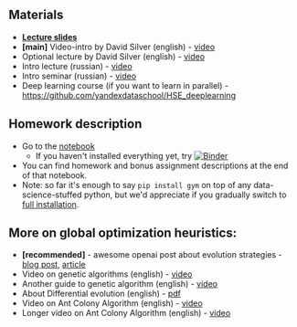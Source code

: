 ## Materials
* [__Lecture slides__](https://docviewer.yandex.ru/?url=ya-disk-public%3A%2F%2FG3IXcG62RwNUGSSos%2BuGhtgXNfsBjP9RxUtUfgCffIk%3D%3A%2Flecture0.pdf&name=lecture0.pdf&c=58a61e7da325)
* __[main]__ Video-intro by David Silver (english) - [video](https://www.youtube.com/watch?v=2pWv7GOvuf0)
* Optional lecture by David Silver (english) - [video](https://www.youtube.com/watch?v=lfHX2hHRMVQ)
* Intro lecture (russian) - [video](https://yadi.sk/i/bMo0qa-x3DoqkS)
* Intro seminar (russian) - [video](https://yadi.sk/i/IBq2MjoS3DoqkY)
* Deep learning course (if you want to learn in parallel) - https://github.com/yandexdataschool/HSE_deeplearning

## Homework description
* Go to the [notebook](https://github.com/yandexdataschool/Practical_RL/blob/fall17/week0/frozenlake.ipynb)
  * If you haven't installed everything yet, try [![Binder](https://mybinder.org/badge.svg)](https://mybinder.org/v2/gh/yandexdataschool/Practical_RL/binder_build)
* You can find homework and bonus assignment descriptions at the end of that notebook.
* Note: so far it's enough to say `pip install gym` on top of any data-science-stuffed python, but we'd appreciate if you gradually switch to [full installation](https://github.com/openai/gym#installing-everything).

## More on global optimization heuristics:
* __[recommended]__ - awesome openai post about evolution strategies - [blog post](https://blog.openai.com/evolution-strategies/), [article](https://arxiv.org/abs/1703.03864)
* Video on genetic algorithms (english) - [video](https://www.youtube.com/watch?v=ejxfTy4lI6I)
* Another guide to genetic algorithm (english) - [video](https://www.youtube.com/watch?v=zwYV11a__HQ)
* About Differential evolution (english) - [pdf](http://jvanderw.une.edu.au/DE_1.pdf)
* Video on Ant Colony Algorithm (english) - [video](https://www.youtube.com/watch?v=D58nLNLkb0I)
* Longer video on Ant Colony Algorithm (english) - [video](https://www.youtube.com/watch?v=xpyKmjJuqhk)


